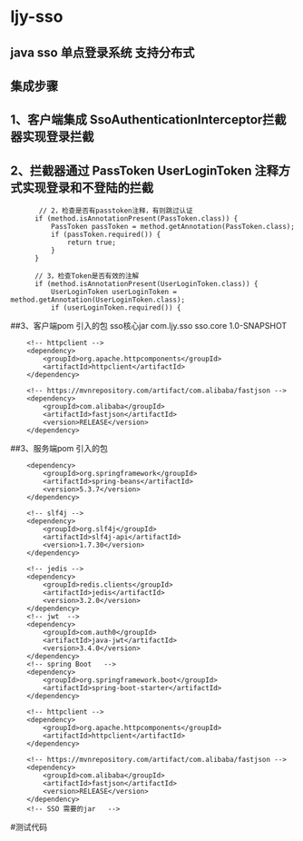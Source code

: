 # ljy-sso

## java sso 单点登录系统 支持分布式  

## 集成步骤
## 1、客户端集成  SsoAuthenticationInterceptor拦截器实现登录拦截
## 2、拦截器通过   PassToken      UserLoginToken 注释方式实现登录和不登陆的拦截
           // 2，检查是否有passtoken注释，有则跳过认证
          if (method.isAnnotationPresent(PassToken.class)) {
              PassToken passToken = method.getAnnotation(PassToken.class);
              if (passToken.required()) {
                  return true;
              }
          }
  
          // 3，检查Token是否有效的注解
          if (method.isAnnotationPresent(UserLoginToken.class)) {
              UserLoginToken userLoginToken = method.getAnnotation(UserLoginToken.class);
              if (userLoginToken.required()) {
              
##3、客户端pom 引入的包
         sso核心jar
         <dependency>
            <groupId>com.ljy.sso</groupId>
            <artifactId>sso.core</artifactId>
            <version>1.0-SNAPSHOT</version>
        </dependency>

        <!-- httpclient -->
        <dependency>
            <groupId>org.apache.httpcomponents</groupId>
            <artifactId>httpclient</artifactId>
        </dependency>

        <!-- https://mvnrepository.com/artifact/com.alibaba/fastjson -->
        <dependency>
            <groupId>com.alibaba</groupId>
            <artifactId>fastjson</artifactId>
            <version>RELEASE</version>
        </dependency>
##3、服务端pom 引入的包
<!-- SSO 需要的jar   -->
        <dependency>
            <groupId>org.springframework</groupId>
            <artifactId>spring-beans</artifactId>
            <version>5.3.7</version>
        </dependency>

        <!-- slf4j -->
        <dependency>
            <groupId>org.slf4j</groupId>
            <artifactId>slf4j-api</artifactId>
            <version>1.7.30</version>
        </dependency>

        <!-- jedis -->
        <dependency>
            <groupId>redis.clients</groupId>
            <artifactId>jedis</artifactId>
            <version>3.2.0</version>
        </dependency>
        <!-- jwt  -->
        <dependency>
            <groupId>com.auth0</groupId>
            <artifactId>java-jwt</artifactId>
            <version>3.4.0</version>
        </dependency>
        <!-- spring Boot   -->
        <dependency>
            <groupId>org.springframework.boot</groupId>
            <artifactId>spring-boot-starter</artifactId>
        </dependency>

        <!-- httpclient -->
        <dependency>
            <groupId>org.apache.httpcomponents</groupId>
            <artifactId>httpclient</artifactId>
        </dependency>

        <!-- https://mvnrepository.com/artifact/com.alibaba/fastjson -->
        <dependency>
            <groupId>com.alibaba</groupId>
            <artifactId>fastjson</artifactId>
            <version>RELEASE</version>
        </dependency>
        <!-- SSO 需要的jar   -->
        
#测试代码 
        